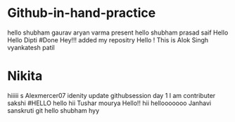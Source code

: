 # Github-in-hand-practice

hello shubham gaurav
aryan varma present
hello shubham
prasad
saif
Hello
Hello Dipti
#Done
Hey!!!
added my repositry
Hello ! This is Alok Singh
vyankatesh patil
# Nikita 
hiiiii
s
Alexmercer07 idenity update
githubsession day 1
I am contributer
sakshi
#HELLO 
hello
hii
Tushar
mourya
Hello!!
hii
hellooooooo
Janhavi
sanskruti
git
hello shubham
hyy
